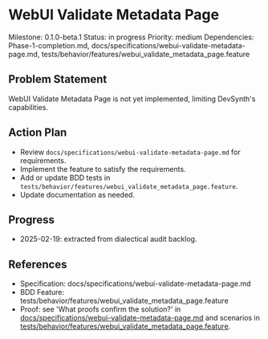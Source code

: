 # WebUI Validate Metadata Page
Milestone: 0.1.0-beta.1
Status: in progress
Priority: medium
Dependencies: Phase-1-completion.md, docs/specifications/webui-validate-metadata-page.md, tests/behavior/features/webui_validate_metadata_page.feature

## Problem Statement
WebUI Validate Metadata Page is not yet implemented, limiting DevSynth's capabilities.


## Action Plan
- Review `docs/specifications/webui-validate-metadata-page.md` for requirements.
- Implement the feature to satisfy the requirements.
- Add or update BDD tests in `tests/behavior/features/webui_validate_metadata_page.feature`.
- Update documentation as needed.

## Progress
- 2025-02-19: extracted from dialectical audit backlog.

## References
- Specification: docs/specifications/webui-validate-metadata-page.md
- BDD Feature: tests/behavior/features/webui_validate_metadata_page.feature
- Proof: see 'What proofs confirm the solution?' in [docs/specifications/webui-validate-metadata-page.md](../docs/specifications/webui-validate-metadata-page.md) and scenarios in [tests/behavior/features/webui_validate_metadata_page.feature](../tests/behavior/features/webui_validate_metadata_page.feature).
